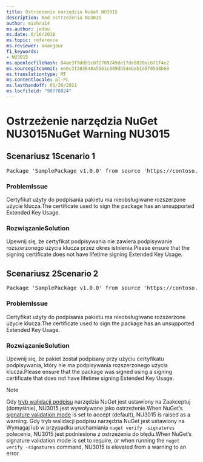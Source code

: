 ```yaml
---
title: Ostrzeżenie narzędzia NuGet NU3015
description: Kod ostrzeżenia NU3015
author: mishra14
ms.author: jodou
ms.date: 8/16/2018
ms.topic: reference
ms.reviewer: anangaur
f1_keywords:
- NU3015
ms.openlocfilehash: 84ae3f9dd81c8f2789249de17de8820ac871f4e2
ms.sourcegitcommit: ee6c3f203648a5561c809db54ebeb1d0f0598b68
ms.translationtype: MT
ms.contentlocale: pl-PL
ms.lasthandoff: 01/26/2021
ms.locfileid: "98778824"
---
```

# <a name="nuget-warning-nu3015"></a><span data-ttu-id="4e033-103">Ostrzeżenie narzędzia NuGet NU3015</span><span class="sxs-lookup"><span data-stu-id="4e033-103">NuGet Warning NU3015</span></span>

## <a name="scenario-1"></a><span data-ttu-id="4e033-104">Scenariusz 1</span><span class="sxs-lookup"><span data-stu-id="4e033-104">Scenario 1</span></span>

<pre>Package 'SamplePackage v1.0.0' from source 'https://contoso.com/index.json': The lifetime signing EKU in the primary signature's certificate is not supported.</pre>

### <a name="issue"></a><span data-ttu-id="4e033-105">Problem</span><span class="sxs-lookup"><span data-stu-id="4e033-105">Issue</span></span>

<span data-ttu-id="4e033-106">Certyfikat użyty do podpisania pakietu ma nieobsługiwane rozszerzone użycie klucza.</span><span class="sxs-lookup"><span data-stu-id="4e033-106">The certificate used to sign the package has an unsupported Extended Key Usage.</span></span>


### <a name="solution"></a><span data-ttu-id="4e033-107">Rozwiązanie</span><span class="sxs-lookup"><span data-stu-id="4e033-107">Solution</span></span>

<span data-ttu-id="4e033-108">Upewnij się, że certyfikat podpisywania nie zawiera podpisywanie rozszerzonego użycia klucza przez okres istnienia.</span><span class="sxs-lookup"><span data-stu-id="4e033-108">Please ensure that the signing certificate does not have lifetime signing Extended Key Usage.</span></span>



## <a name="scenario-2"></a><span data-ttu-id="4e033-109">Scenariusz 2</span><span class="sxs-lookup"><span data-stu-id="4e033-109">Scenario 2</span></span>

<pre>Package 'SamplePackage v1.0.0' from source 'https://contoso.com/index.json': The lifetime signing EKU in the signing certificate is not supported.</pre>

### <a name="issue"></a><span data-ttu-id="4e033-110">Problem</span><span class="sxs-lookup"><span data-stu-id="4e033-110">Issue</span></span>

<span data-ttu-id="4e033-111">Certyfikat użyty do podpisania pakietu ma nieobsługiwane rozszerzone użycie klucza.</span><span class="sxs-lookup"><span data-stu-id="4e033-111">The certificate used to sign the package has an unsupported Extended Key Usage.</span></span>


### <a name="solution"></a><span data-ttu-id="4e033-112">Rozwiązanie</span><span class="sxs-lookup"><span data-stu-id="4e033-112">Solution</span></span>

<span data-ttu-id="4e033-113">Upewnij się, że pakiet został podpisany przy użyciu certyfikatu podpisywania, który nie ma podpisywania rozszerzonego użycia klucza.</span><span class="sxs-lookup"><span data-stu-id="4e033-113">Please ensure that the package was signed using a signing certificate that does not have lifetime signing Extended Key Usage.</span></span>


> [!Note]
> <span data-ttu-id="4e033-114">Gdy [tryb walidacji podpisu](../../consume-packages/installing-signed-packages.md#configure-package-signature-requirements) narzędzia NuGet jest ustawiony na Zaakceptuj (domyślnie), NU3015 jest wywoływane jako ostrzeżenie.</span><span class="sxs-lookup"><span data-stu-id="4e033-114">When NuGet’s [signature validation mode](../../consume-packages/installing-signed-packages.md#configure-package-signature-requirements) is set to accept (default), NU3015 is raised as a warning.</span></span> <span data-ttu-id="4e033-115">Gdy tryb walidacji podpisu narzędzia NuGet jest ustawiony na Wymagaj lub w przypadku uruchamiania `nuget verify -signatures` polecenia, NU3015 jest podniesiona z ostrzeżenia do błędu.</span><span class="sxs-lookup"><span data-stu-id="4e033-115">When NuGet’s signature validation mode is set to require, or when running the `nuget verify -signatures` command, NU3015 is elevated from a warning to an error.</span></span> 
